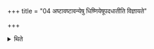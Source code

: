 +++
title = "04 अष्टावष्टावन्येषु धिष्णियेषूपदधातीति विज्ञायते"

+++

<details><summary>थिते</summary>

4. It is known (from a Brāhmaṇa-text) that he places eight (bricks) on each other Dhiṣṇyas.   

[^1]: Cf. T3 V.4.11.4.  
</details>
